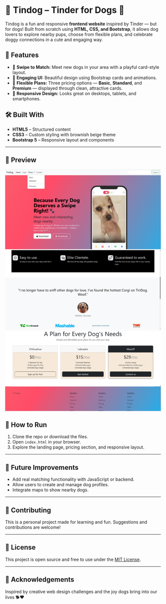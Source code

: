 # 🐶 Tindog – Tinder for Dogs 🐾

Tindog is a fun and responsive **frontend website** inspired by Tinder — but for dogs! Built from scratch using **HTML, CSS, and Bootstrap**, it allows dog lovers to explore nearby pups, choose from flexible plans, and celebrate doggy connections in a cute and engaging way.



## 🚀 Features

- 🐾 **Swipe to Match:** Meet new dogs in your area with a playful card-style layout.
- 💬 **Engaging UI:** Beautiful design using Bootstrap cards and animations.
- 💎 **Flexible Plans:** Three pricing options — **Basic**, **Standard**, and **Premium** — displayed through clean, attractive cards.
- 📱 **Responsive Design:** Looks great on desktops, tablets, and smartphones.



## 🛠️ Built With

- **HTML5** – Structured content
- **CSS3** – Custom styling with brownish beige theme
- **Bootstrap 5** – Responsive layout and components

---

## 📸 Preview

![alt text](image-1.png)
![alt text](image-2.png)
![alt text](image-3.png)
## 🔧 How to Run

1. Clone the repo or download the files.
2. Open `index.html` in your browser.
3. Explore the landing page, pricing section, and responsive layout.

---

## 📌 Future Improvements

- Add real matching functionality with JavaScript or backend.
- Allow users to create and manage dog profiles.
- Integrate maps to show nearby dogs.

---

## 🤝 Contributing

This is a personal project made for learning and fun. Suggestions and contributions are welcome!

---

## 📄 License

This project is open source and free to use under the [MIT License](LICENSE).

---

## 💬 Acknowledgements

Inspired by creative web design challenges and the joy dogs bring into our lives 🐕❤️



